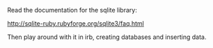Read the documentation for the sqlite library:

http://sqlite-ruby.rubyforge.org/sqlite3/faq.html

Then play around with it in irb, creating databases and inserting data.
